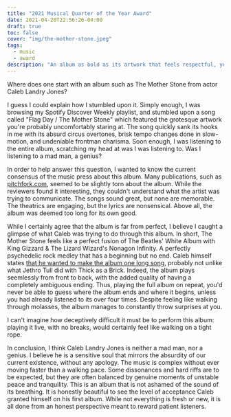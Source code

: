 ```yaml
---
title: "2021 Musical Quarter of the Year Award"
date: 2021-04-20T22:56:26-04:00
draft: true
toc: false
cover: "img/the-mother-stone.jpeg"
tags:
  - music
  - award
description: "An album as bold as its artwork that feels respectful, yet unapologetic; The Mother Stone nabs the 'Quarter of the Year Musical Album' award from felixleger.com."
---
```


Where does one start with an album such as The Mother Stone from actor Caleb Landry Jones?

I guess I could explain how I stumbled upon it. Simply enough, I was browsing my Spotify Discover Weekly
playlist, and stumbled upon a song called "Flag Day / The Mother Stone" which featured the grotesque artwork
you're probably uncomfortably staring at. The song quickly sank its hooks in me with its absurd circus
overtones, brisk tempo changes done in slow-motion, and undeniable frontman charisma. Soon enough, I was
listening to the entire album, scratching my head at was I was listening to. Was I listening to a mad man, a
genius?


In order to help answer this question, I wanted to know the current consensus of the music press about this
album. Many publications, such as
[pitchfork.com](https://pitchfork.com/reviews/albums/caleb-landry-jones-the-mother-stone/), seemed to be
slightly torn about the album. While the reviewers found it interesting, they couldn't understand what the
artist was trying to communicate. The songs sound great, but none are memorable. The theatrics are engaging,
but the lyrics are nonsensical. Above all, the album was deemed too long for its own good.


While I certainly agree that the album is far from perfect, I believe I caught a glimpse of what Caleb was
trying to do through this album. In short, The Mother Stone feels like a perfect fusion of The Beatles' White
Album with King Gizzard & The Lizard Wizard's Nonagon Infinity. A perfectly psychedelic rock medley that has a
beginning but no end. Caleb himself states [that he wanted to make the album one long
song](https://www.insidehook.com/article/music/caleb-landry-jones-mother-stone-interview), probably not unlike
what Jethro Tull did with Thick as a Brick. Indeed, the album plays seemlessly from front to back, with the
added quality of having a completely ambiguous ending. Thus, playing the full album on repeat, you'd never be
able to guess where the album ends and where it begins, unless you had already listened to its over four
times. Despite feeling like walking through molasses, the album manages to constantly throw surprises at you. 

I can't imagine how deceptively difficult it must be to perform this album: playing it live, with no breaks,
would certainly feel like walking on a tight rope.



In conclusion, I think Caleb Landry Jones is neither a mad man, nor a genius. I believe he is a sensitive soul
that mirrors the absurdity of our current existence, without any apology. The music is complex without ever
moving faster than a walking pace. Some dissonances and hard riffs are to be expected, but they are often
balanced by genuine moments of unstable peace and tranquility. This is an album that is not ashamed of the sound
of its breathing. It is honestly beautiful to see the level of acceptance Caleb granted himself on his first
album. While not everything is fresh or new, it is all done from an honest perspective meant to reward patient
listeners.
